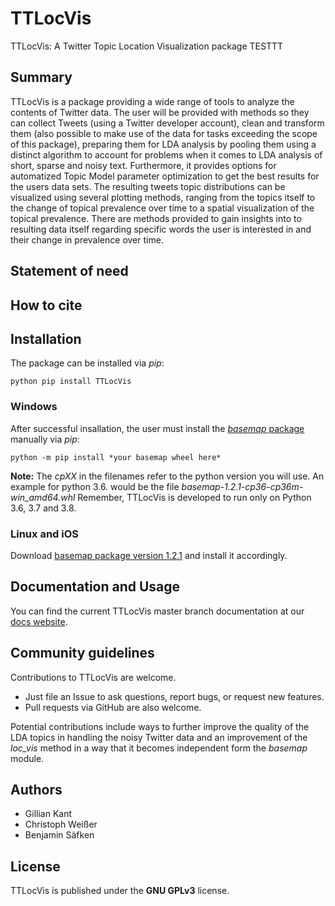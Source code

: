 
# TTLocVis
TTLocVis: A Twitter Topic Location Visualization package
TESTTT

## Summary 

TTLocVis is a package providing a wide range of tools to analyze the contents of Twitter data. The user will be provided
with methods so they can collect Tweets (using a Twitter developer account), clean and transform them (also possible to
make use of the data for tasks exceeding the scope of this package), preparing them for LDA analysis by pooling them 
using a distinct algorithm to account for problems when it comes to LDA analysis of short, sparse and noisy text.
Furthermore, it provides options for automatized Topic Model parameter optimization to get the best results for the 
users data sets. The resulting tweets topic distributions can be visualized using several plotting methods, ranging 
from the topics itself to the change of topical prevalence over time to a spatial visualization of the topical
prevalence. There are methods provided to gain insights into to resulting data itself regarding specific words the user 
is interested in and their change in prevalence over time.     

## Statement of need

## How to cite 


## Installation

The package can be installed via *pip*:
```commandline
python pip install TTLocVis
```

### Windows

After successful insallation, the user must install the [*basemap* package] manually via *pip*:
```commandline
python -m pip install *your basemap wheel here*
```
__Note:__ The *cpXX* in the filenames refer to the python version you will use. An example for python 3.6. would be the file 
*basemap-1.2.1-cp36-cp36m-win_amd64.whl* Remember, TTLocVis is developed to run only on Python 3.6, 3.7 and 3.8.

[*basemap* package]: https://www.lfd.uci.edu/~gohlke/pythonlibs/#basemap

### Linux and iOS

Download [basemap package version 1.2.1] and install it accordingly.

[basemap package version 1.2.1]: https://github.com/matplotlib/basemap/releases

## Documentation and Usage

You can find the current TTLocVis master branch
documentation at our [docs website].

[docs website]: https://ttlocvis.readthedocs.io/en/latest/

## Community guidelines

Contributions to TTLocVis are welcome.

- Just file an Issue to ask questions, report bugs, or request new features.
- Pull requests via GitHub are also welcome.

Potential contributions include ways to further improve the quality of the LDA topics in handling the noisy
Twitter data and an improvement of the *loc_vis* method in a way that it becomes independent form the *basemap*
module.

## Authors

- Gillian Kant
- Christoph Weißer
- Benjamin Säfken

## License

TTLocVis is published under the __GNU GPLv3__ license.